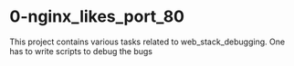 # 0-nginx_likes_port_80
This project contains various tasks related to web_stack_debugging. One has to write scripts to debug the bugs
